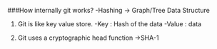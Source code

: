 ###How internally git works?
-Hashing -> Graph/Tree Data Structure

1. Git is like key value store.
    -Key : Hash of the data
    -Value : data

2. Git uses a cryptographic head function ->SHA-1